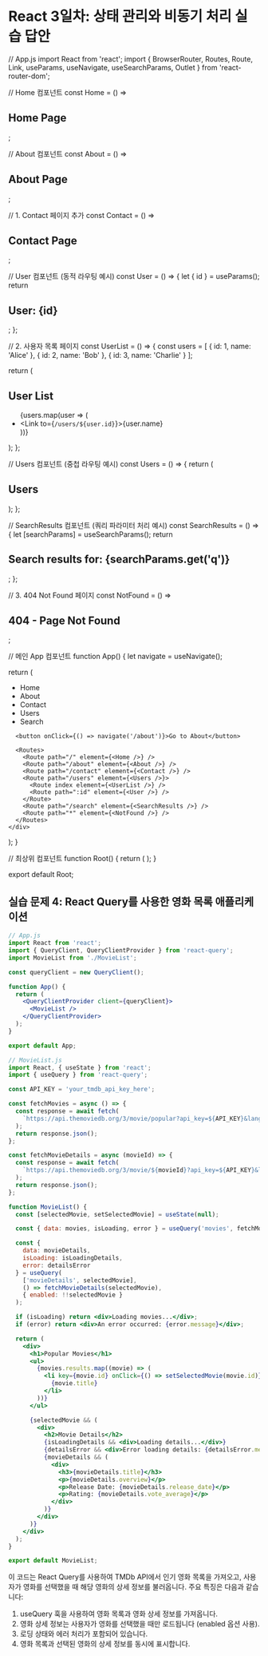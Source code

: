 # React 3일차: 상태 관리와 비동기 처리 실습 답안

// App.js
import React from 'react';
import {
  BrowserRouter,
  Routes,
  Route,
  Link,
  useParams,
  useNavigate,
  useSearchParams,
  Outlet
} from 'react-router-dom';

// Home 컴포넌트
const Home = () => <h2>Home Page</h2>;

// About 컴포넌트
const About = () => <h2>About Page</h2>;

// 1. Contact 페이지 추가
const Contact = () => <h2>Contact Page</h2>;

// User 컴포넌트 (동적 라우팅 예시)
const User = () => {
  let { id } = useParams();
  return <h2>User: {id}</h2>;
};

// 2. 사용자 목록 페이지
const UserList = () => {
  const users = [
    { id: 1, name: 'Alice' },
    { id: 2, name: 'Bob' },
    { id: 3, name: 'Charlie' }
  ];

  return (
    <div>
      <h2>User List</h2>
      <ul>
        {users.map(user => (
          <li key={user.id}>
            <Link to={`/users/${user.id}`}>{user.name}</Link>
          </li>
        ))}
      </ul>
    </div>
  );
};

// Users 컴포넌트 (중첩 라우팅 예시)
const Users = () => {
  return (
    <div>
      <h2>Users</h2>
      <Outlet />
    </div>
  );
};

// SearchResults 컴포넌트 (쿼리 파라미터 처리 예시)
const SearchResults = () => {
  let [searchParams] = useSearchParams();
  return <h2>Search results for: {searchParams.get('q')}</h2>;
};

// 3. 404 Not Found 페이지
const NotFound = () => <h2>404 - Page Not Found</h2>;

// 메인 App 컴포넌트
function App() {
  let navigate = useNavigate();

  return (
    <div>
      <nav>
        <ul>
          <li><Link to="/">Home</Link></li>
          <li><Link to="/about">About</Link></li>
          <li><Link to="/contact">Contact</Link></li>
          <li><Link to="/users">Users</Link></li>
          <li><Link to="/search?q=react">Search</Link></li>
        </ul>
      </nav>

      <button onClick={() => navigate('/about')}>Go to About</button>

      <Routes>
        <Route path="/" element={<Home />} />
        <Route path="/about" element={<About />} />
        <Route path="/contact" element={<Contact />} />
        <Route path="/users" element={<Users />}>
          <Route index element={<UserList />} />
          <Route path=":id" element={<User />} />
        </Route>
        <Route path="/search" element={<SearchResults />} />
        <Route path="*" element={<NotFound />} />
      </Routes>
    </div>
  );
}

// 최상위 컴포넌트
function Root() {
  return (
    <BrowserRouter>
      <App />
    </BrowserRouter>
  );
}

export default Root;

## 실습 문제 4: React Query를 사용한 영화 목록 애플리케이션

```jsx
// App.js
import React from 'react';
import { QueryClient, QueryClientProvider } from 'react-query';
import MovieList from './MovieList';

const queryClient = new QueryClient();

function App() {
  return (
    <QueryClientProvider client={queryClient}>
      <MovieList />
    </QueryClientProvider>
  );
}

export default App;

// MovieList.js
import React, { useState } from 'react';
import { useQuery } from 'react-query';

const API_KEY = 'your_tmdb_api_key_here';

const fetchMovies = async () => {
  const response = await fetch(
    `https://api.themoviedb.org/3/movie/popular?api_key=${API_KEY}&language=en-US&page=1`
  );
  return response.json();
};

const fetchMovieDetails = async (movieId) => {
  const response = await fetch(
    `https://api.themoviedb.org/3/movie/${movieId}?api_key=${API_KEY}&language=en-US`
  );
  return response.json();
};

function MovieList() {
  const [selectedMovie, setSelectedMovie] = useState(null);

  const { data: movies, isLoading, error } = useQuery('movies', fetchMovies);

  const {
    data: movieDetails,
    isLoading: isLoadingDetails,
    error: detailsError
  } = useQuery(
    ['movieDetails', selectedMovie],
    () => fetchMovieDetails(selectedMovie),
    { enabled: !!selectedMovie }
  );

  if (isLoading) return <div>Loading movies...</div>;
  if (error) return <div>An error occurred: {error.message}</div>;

  return (
    <div>
      <h1>Popular Movies</h1>
      <ul>
        {movies.results.map((movie) => (
          <li key={movie.id} onClick={() => setSelectedMovie(movie.id)}>
            {movie.title}
          </li>
        ))}
      </ul>

      {selectedMovie && (
        <div>
          <h2>Movie Details</h2>
          {isLoadingDetails && <div>Loading details...</div>}
          {detailsError && <div>Error loading details: {detailsError.message}</div>}
          {movieDetails && (
            <div>
              <h3>{movieDetails.title}</h3>
              <p>{movieDetails.overview}</p>
              <p>Release Date: {movieDetails.release_date}</p>
              <p>Rating: {movieDetails.vote_average}</p>
            </div>
          )}
        </div>
      )}
    </div>
  );
}

export default MovieList;
```
이 코드는 React Query를 사용하여 TMDb API에서 인기 영화 목록을 가져오고, 사용자가 영화를 선택했을 때 해당 영화의 상세 정보를 불러옵니다. 주요 특징은 다음과 같습니다:

1. useQuery 훅을 사용하여 영화 목록과 영화 상세 정보를 가져옵니다.
2. 영화 상세 정보는 사용자가 영화를 선택했을 때만 로드됩니다 (enabled 옵션 사용).
3. 로딩 상태와 에러 처리가 포함되어 있습니다.
4. 영화 목록과 선택된 영화의 상세 정보를 동시에 표시합니다.
